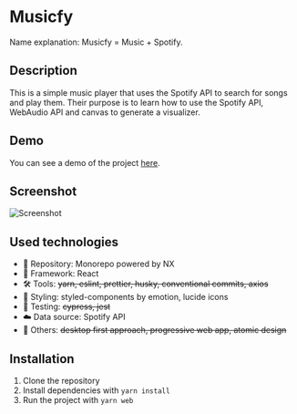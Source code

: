 # Musicfy

Name explanation: Musicfy = Music + Spotify.

## Description

This is a simple music player that uses the Spotify API to search for songs and play them. Their purpose is to learn how to use the Spotify API, WebAudio API and canvas to generate a visualizer.

## Demo

You can see a demo of the project [here](https://musicfy-1.herokuapp.com/).

## Screenshot

![Screenshot](https://i.imgur.com/5QZQX9M.png)

## Used technologies

- 🎁 Repository: Monorepo powered by NX
- 🧰 Framework: React
- 🛠️ Tools: ~~yarn, eslint, prettier, husky, conventional commits, axios~~
- 🎨 Styling: styled-components by emotion, lucide icons
- 🧪 Testing: ~~cypress, jest~~
- ☁️ Data source: Spotify API
- 💎 Others: ~~desktop first approach, progressive web app, atomic design~~

## Installation

1. Clone the repository
2. Install dependencies with `yarn install`
3. Run the project with `yarn web`
